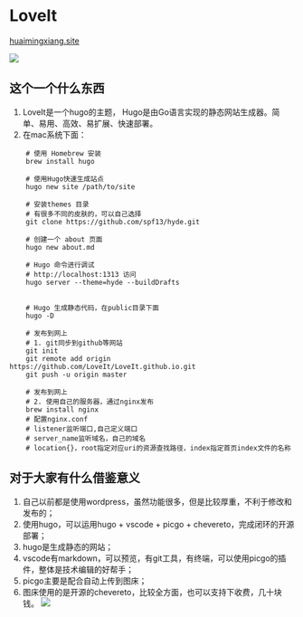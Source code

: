 # LoveIt

[huaimingxiang.site](https://huaimingxiang.site)

![](http://ubtcn.huaimingxiang.top:8830/images/2021/12/18/20211218133155.png)

## 这个一个什么东西
1. LoveIt是一个hugo的主题，
Hugo是由Go语言实现的静态网站生成器。简单、易用、高效、易扩展、快速部署。
2. 在mac系统下面：
``` shell
    # 使用 Homebrew 安装
    brew install hugo

    # 使用Hugo快速生成站点
    hugo new site /path/to/site

    # 安装themes 目录
    # 有很多不同的皮肤的，可以自己选择
    git clone https://github.com/spf13/hyde.git
    
    # 创建一个 about 页面
    hugo new about.md

    # Hugo 命令进行调试
    # http://localhost:1313 访问
    hugo server --theme=hyde --buildDrafts

    
    # Hugo 生成静态代码，在public目录下面
    hugo -D

    # 发布到网上
    # 1. git同步到github等网站
    git init
    git remote add origin https://github.com/LoveIt/LoveIt.github.io.git
    git push -u origin master

    # 发布到网上
    # 2. 使用自己的服务器，通过nginx发布
    brew install nginx
    # 配置nginx.conf
    # listener监听端口,自己定义端口
    # server_name监听域名，自己的域名
    # location{}，root指定对应uri的资源查找路径，index指定首页index文件的名称

```

## 对于大家有什么借鉴意义
1. 自己以前都是使用wordpress，虽然功能很多，但是比较厚重，不利于修改和发布的；
2. 使用hugo，可以运用hugo + vscode + picgo + chevereto，完成闭环的开源部署；
3. hugo是生成静态的网站；
4. vscode有markdown，可以预览，有git工具，有终端，可以使用picgo的插件，整体是技术编辑的好帮手；
5. picgo主要是配合自动上传到图床；
6. 图床使用的是开源的chevereto，比较全方面，也可以支持下收费，几十块钱。
![](http://ubtcn.huaimingxiang.top:8830/images/2021/12/18/20211218133929.png)



